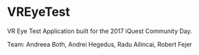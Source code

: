 # VREyeTest

VR Eye Test Application built for the 2017 iQuest Community Day.

Team: Andreea Both, Andrei Hegedus, Radu Ailincai, Robert Fejer
